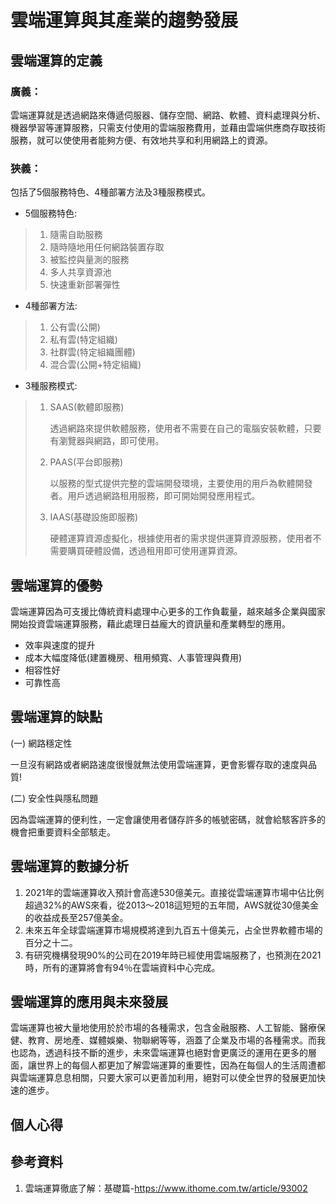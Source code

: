 # 雲端運算與其產業的趨勢發展

## 雲端運算的定義

### 廣義：
雲端運算就是透過網路來傳遞伺服器、儲存空間、網路、軟體、資料處理與分析、機器學習等運算服務，只需支付使用的雲端服務費用，並藉由雲端供應商存取技術服務，就可以使使用者能夠方便、有效地共享和利用網路上的資源。

### 狹義：
包括了5個服務特色、4種部署方法及3種服務模式。
* 5個服務特色:
> 1. 隨需自助服務
> 2. 隨時隨地用任何網路裝置存取
> 3. 被監控與量測的服務
> 4. 多人共享資源池
> 5. 快速重新部署彈性

* 4種部署方法:
> 1. 公有雲(公開)
> 2. 私有雲(特定組織)
> 3. 社群雲(特定組織團體)
> 4. 混合雲(公開+特定組織)

* 3種服務模式:
> 1. SAAS(軟體即服務)
> 
>     透過網路來提供軟體服務，使用者不需要在自己的電腦安裝軟體，只要有瀏覽器與網路，即可使用。
> 2. PAAS(平台即服務)
> 
>     以服務的型式提供完整的雲端開發環境，主要使用的用戶為軟體開發者。用戶透過網路租用服務，即可開始開發應用程式。 
> 3. IAAS(基礎設施即服務)
>
>     硬體運算資源虛擬化，根據使用者的需求提供運算資源服務，使用者不需要購買硬體設備，透過租用即可使用運算資源。

## 雲端運算的優勢
雲端運算因為可支援比傳統資料處理中心更多的工作負載量，越來越多企業與國家開始投資雲端運算服務，藉此處理日益龐大的資訊量和產業轉型的應用。

* 效率與速度的提升
* 成本大幅度降低(建置機房、租用頻寬、人事管理與費用)
* 相容性好
* 可靠性高

## 雲端運算的缺點
(一) 網路穩定性
<p>
一旦沒有網路或者網路速度很慢就無法使用雲端運算，更會影響存取的速度與品質!
<p>
(二) 安全性與隱私問題
<p>
因為雲端運算的便利性，一定會讓使用者儲存許多的帳號密碼，就會給駭客許多的機會把重要資料全部駭走。

## 雲端運算的數據分析
1. 2021年的雲端運算收入預計會高達530億美元。直接從雲端運算市場中佔比例超過32%的AWS來看，從2013～2018這短短的五年間，AWS就從30億美金的收益成長至257億美金。
2. 未來五年全球雲端運算市場規模將達到九百五十億美元，占全世界軟體市場的百分之十二。
3. 有研究機構發現90%的公司在2019年時已經使用雲端服務了，也預測在2021時，所有的運算將會有94％在雲端資料中心完成。

## 雲端運算的應用與未來發展
雲端運算也被大量地使用於於市場的各種需求，包含金融服務、人工智能、醫療保健、教育、房地產、媒體娛樂、物聯網等等，涵蓋了企業及市場的各種需求。而我也認為，透過科技不斷的進步，未來雲端運算也絕對會更廣泛的運用在更多的層面，讓世界上的每個人都更加了解雲端運算的重要性，因為在每個人的生活周遭都與雲端運算息息相關，只要大家可以更善加利用，絕對可以使全世界的發展更加快速的進步。

## 個人心得
## 參考資料
1. 雲端運算徹底了解：基礎篇-https://www.ithome.com.tw/article/93002

